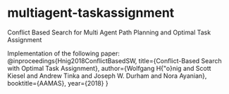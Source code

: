# multiagent-taskassignment
Conflict Based Search for Multi Agent Path Planning and Optimal Task Assignment

Implementation of the following paper:
@inproceedings{Hnig2018ConflictBasedSW,
  title={Conflict-Based Search with Optimal Task Assignment},
  author={Wolfgang H{\"o}nig and Scott Kiesel and Andrew Tinka and Joseph W. Durham and Nora Ayanian},
  booktitle={AAMAS},
  year={2018}
}
